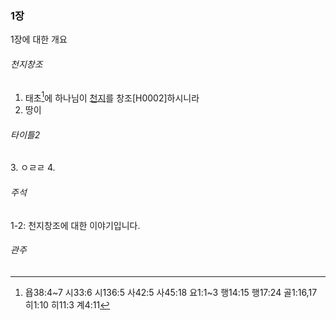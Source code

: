 ### 1장
1장에 대한 개요

###### 천지창조
[//]: #section (천지창조)
1. 태초[^1]에 하나님이 [천지](H1)를 창조[H0002]하시니라
2. 땅이
###### 타이틀2
[//]: #section (타이틀2)
3. ㅇㄹㄹ
4. 


###### 주석
[//]: #commentary
1-2: 천지창조에 대한 이야기입니다.

###### 관주
[^1]: 욥38:4~7 시33:6 시136:5 사42:5 사45:18 요1:1~3 행14:15 행17:24 골1:16,17 히1:10 히11:3 계4:11
[^2]:  

[//]: # (
    @include ./strong_codes.md
    @lang kr
    @bible 1
    [H0001]: http://www.example.com
)
